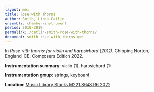 ```yaml
---
layout: mei
title: Rose with Thorns
author: Smith, Linda Catlin
ensemble: chamber-instrument
period: 2010-2019
permalink: /catlin-smith-rose-with-thorns/
document: smith_rose_with_thorns.mei
---
```


In *Rose with thorns: for violin and harpsichord (2012).* Chipping Norton, England: CE, Composers Edition 2022.

**Instrumentation summary**: violin (1), harpsichord (1)

**Instrumentation group**: strings, keyboard 

**Location**: <a href="https://tufts.primo.exlibrisgroup.com/permalink/01TUN_INST/1kc9gia/alma991018862967403851" target="_blank">Music Library Stacks M221.S648 R6 2022</a>